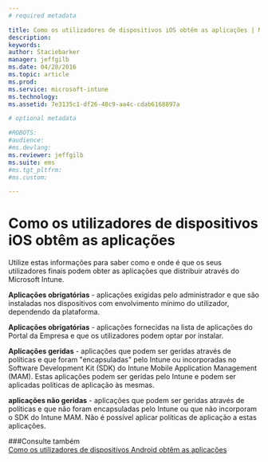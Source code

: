 ```yaml
---
# required metadata

title: Como os utilizadores de dispositivos iOS obtêm as aplicações | Microsoft Intune
description:
keywords:
author: Staciebarker
manager: jeffgilb
ms.date: 04/28/2016
ms.topic: article
ms.prod:
ms.service: microsoft-intune
ms.technology:
ms.assetid: 7e3135c1-df26-48c9-aa4c-cdab6168897a

# optional metadata

#ROBOTS:
#audience:
#ms.devlang:
ms.reviewer: jeffgilb
ms.suite: ems
#ms.tgt_pltfrm:
#ms.custom:

---
```



# Como os utilizadores de dispositivos iOS obtêm as aplicações

Utilize estas informações para saber como e onde é que os seus utilizadores finais podem obter as aplicações que distribuir através do Microsoft Intune. 

**Aplicações obrigatórias** - aplicações exigidas pelo administrador e que são instaladas nos dispositivos com envolvimento mínimo do utilizador, dependendo da plataforma.

**Aplicações obrigatórias** - aplicações fornecidas na lista de aplicações do Portal da Empresa e que os utilizadores podem optar por instalar.

**Aplicações geridas** - aplicações que podem ser geridas através de políticas e que foram "encapsuladas" pelo Intune ou incorporadas no Software Development Kit (SDK) do Intune Mobile Application Management (MAM). Estas aplicações podem ser geridas pelo Intune e podem ser aplicadas políticas de aplicação às mesmas.

**aplicações não geridas** - aplicações que podem ser geridas através de políticas e que não foram encapsuladas pelo Intune ou que não incorporam o SDK do Intune MAM. Não é possível aplicar políticas de aplicação a estas aplicações.

###Consulte também</br>
[Como os utilizadores de dispositivos Android obtêm as aplicações](how-your-windows-users-get-their-apps.md)

<!--HONumber=May16_HO2-->


